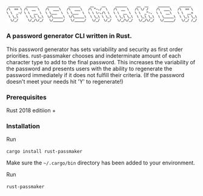 <img src="passmaker.png" width="600"/>

### A password generator CLI written in Rust.

This password generator has sets variability and security as first order priorities. rust-passmaker chooses and indeterminate amount of each character type to add to the final password. This increases the variability of the password and presents users with the ability to regenerate the password immediately if it does not fulfill their criteria. (If the password doesn't meet your needs hit 'Y' to regenerate!)

### Prerequisites

Rust 2018 editiion +

### Installation

Run

`cargo install rust-passmaker`

Make sure the `~/.cargo/bin` directory has been added to your environment.

Run

`rust-passmaker`